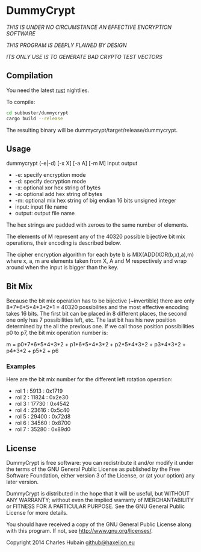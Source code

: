 # DummyCrypt #

*THIS IS UNDER NO CIRCUMSTANCE AN EFFECTIVE ENCRYPTION SOFTWARE*

*THIS PROGRAM IS DEEPLY FLAWED BY DESIGN*

*ITS ONLY USE IS TO GENERATE BAD CRYPTO TEST VECTORS*

## Compilation ##

You need the latest [rust](http://www.rust-lang.org/) nightlies.

To compile:

```sh
cd subbuster/dummycrypt
cargo build --release
```

The resulting binary will be dummycrypt/target/release/dummycrypt.
 
## Usage ##

dummycrypt (-e|-d) [-x X] [-a A] [-m M] input output

* -e: specify encryption mode
* -d: specify decryption mode
* -x: optional xor hex string of bytes
* -a: optional add hex string of bytes
* -m: optional mix hex string of big endian 16 bits unsigned integer
* input: input file name
* output: output file name

The hex strings are padded with zeroes to the same number of elements.

The elements of M represent any of the 40320 possible bijective bit mix 
operations, their encoding is described below.

The cipher encryption algorithm for each byte b is  MIX(ADD(XOR(b,x),a),m)
where x, a, m are elements taken from X, A and M respectively and wrap around 
when the input is bigger than the key.

## Bit Mix ##

Because the bit mix operation has to be bijective (~invertible) there are only 
8\*7\*6\*5\*4\*3\*2\*1 = 40320 possibilites and the most effective encoding 
takes 16 bits. The first bit can be placed in 8 different places, the second 
one only has 7 possibilities left, etc. The last bit has his new position 
determined by the all the previous one. If we call those position possibilities 
p0 to p7, the bit mix operation number is:

m = p0\*7\*6\*5\*4\*3\*2 + p1\*6\*5\*4\*3\*2 + p2\*5\*4\*3\*2 + p3\*4\*3\*2 +
p4\*3\*2 + p5\*2 + p6

### Examples ###

Here are the bit mix number for the different left rotation operation:

* rol 1 : 5913  : 0x1719
* rol 2 : 11824 : 0x2e30
* rol 3 : 17730 : 0x4542
* rol 4 : 23616 : 0x5c40
* rol 5 : 29400 : 0x72d8
* rol 6 : 34560 : 0x8700
* rol 7 : 35280 : 0x89d0

## License ##

DummyCrypt is free software: you can redistribute it and/or modify
it under the terms of the GNU General Public License as published by
the Free Software Foundation, either version 3 of the License, or
(at your option) any later version.

DummyCrypt is distributed in the hope that it will be useful,
but WITHOUT ANY WARRANTY; without even the implied warranty of
MERCHANTABILITY or FITNESS FOR A PARTICULAR PURPOSE.  See the
GNU General Public License for more details.

You should have received a copy of the GNU General Public License
along with this program.  If not, see <http://www.gnu.org/licenses/>.

Copyright 2014 Charles Hubain <github@haxelion.eu>
